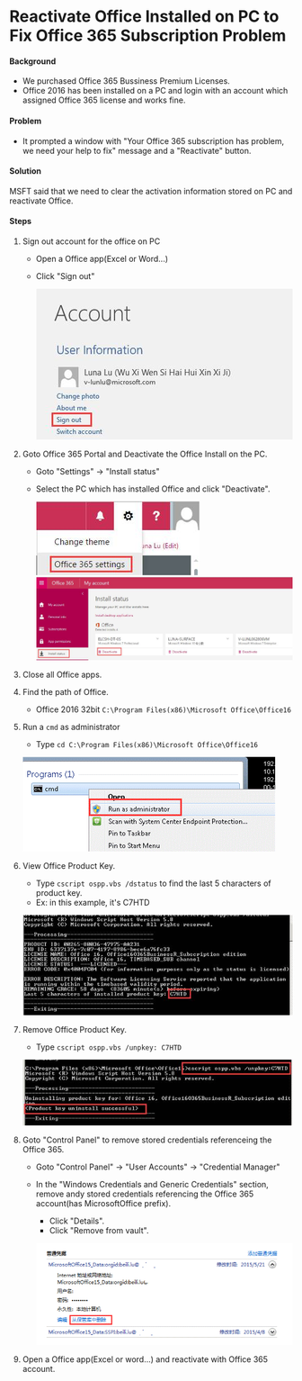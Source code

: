 # Reactivate Office Installed on PC to Fix Office 365 Subscription Problem

#### Background
* We purchased Office 365 Bussiness Premium Licenses.
* Office 2016 has been installed on a PC and login with an account which assigned Office 365 license and works fine.

#### Problem
* It prompted a window with "Your Office 365 subscription has problem, we need your help to fix" message and a "Reactivate" button.

#### Solution

MSFT said that we need to clear the activation information stored on PC and reactivate Office.

#### Steps
1. Sign out account for the office on PC
    * Open a Office app(Excel or Word...)
    * Click "Sign out"

        ![](images/01.jpg)

2. Goto Office 365 Portal and Deactivate the Office Install on the PC.
    * Goto "Settings" -> "Install status"
    * Select the PC which has installed Office and click "Deactivate".

        ![](images/02.jpg)
        ![](images/03.jpg)

3. Close all Office apps.

4. Find the path of Office.
    * Office 2016 32bit
        `C:\Program Files(x86)\Microsoft Office\Office16`

5. Run a `cmd` as administrator
    * Type `cd C:\Program Files(x86)\Microsoft Office\Office16`

    ![](images/04.jpg)

6. View Office Product Key.
    * Type `cscript ospp.vbs /dstatus` to find the last 5 characters of product key.
    * Ex: in this example, it's C7HTD

    ![](images/05.jpg)

7. Remove Office Product Key.
    * Type `cscript ospp.vbs /unpkey: C7HTD`

    ![](images/06.jpg)

8. Goto "Control Panel" to remove stored credentials referenceing the Office 365.
    * Goto "Control Panel" -> "User Accounts" -> "Credential Manager"
    * In the "Windows Credentials and Generic Credentials" section, remove andy stored credentials referencing the Office 365 account(has MicrosoftOffice prefix).
        * Click "Details".
        * Click "Remove from vault".

        ![](images/07.jpg)

 9. Open a Office app(Excel or word...) and reactivate with Office 365 account.

